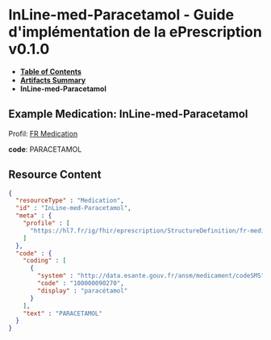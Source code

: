 # InLine-med-Paracetamol - Guide d'implémentation de la ePrescription v0.1.0

* [**Table of Contents**](toc.md)
* [**Artifacts Summary**](artifacts.md)
* **InLine-med-Paracetamol**

## Example Medication: InLine-med-Paracetamol

Profil: [FR Medication](StructureDefinition-fr-medication.md)

**code**: PARACETAMOL



## Resource Content

```json
{
  "resourceType" : "Medication",
  "id" : "InLine-med-Paracetamol",
  "meta" : {
    "profile" : [
      "https://hl7.fr/ig/fhir/eprescription/StructureDefinition/fr-medication"
    ]
  },
  "code" : {
    "coding" : [
      {
        "system" : "http://data.esante.gouv.fr/ansm/medicament/codeSMS",
        "code" : "100000090270",
        "display" : "paracétamol"
      }
    ],
    "text" : "PARACETAMOL"
  }
}

```
